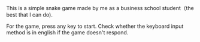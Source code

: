 This is a simple snake game made by me as a business school student（the best that I can do). 

For the game, press any key to start. Check whether the keyboard input method is in english if the game doesn't respond.

